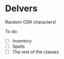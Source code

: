 # Delvers

Random OSR characters!

To do:

- [ ] Inventory
- [ ] Spells
- [ ] The rest of the classes
